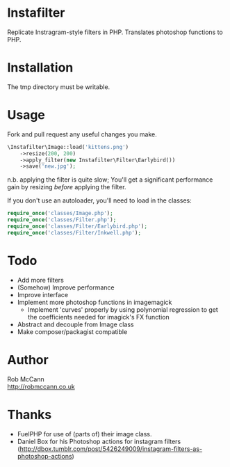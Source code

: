 # Instafilter

Replicate Instragram-style filters in PHP. Translates photoshop functions to PHP.

# Installation

The tmp directory must be writable.

# Usage

Fork and pull request any useful changes you make.

```php
\Instafilter\Image::load('kittens.png')
	->resize(200, 200)
	->apply_filter(new Instafilter\Filter\Earlybird())
	->save('new.jpg');
```

n.b. applying the filter is quite slow; You'll get a significant performance gain by resizing _before_ applying the filter.

If you don't use an autoloader, you'll need to load in the classes:
```php
require_once('classes/Image.php');
require_once('classes/Filter.php');
require_once('classes/Filter/Earlybird.php');
require_once('classes/Filter/Inkwell.php');
```

# Todo

- Add more filters
- (Somehow) Improve performance
- Improve interface
- Implement more photoshop functions in imagemagick
	- Implement 'curves' properly by using polynomial regression to get the coefficients needed for imagick's FX function
- Abstract and decouple from Image class
- Make composer/packagist compatible

# Author

Rob McCann<br>
http://robmccann.co.uk

# Thanks

- FuelPHP for use of (parts of) their image class.
- Daniel Box for his Photoshop actions for instagram filters (http://dbox.tumblr.com/post/5426249009/instagram-filters-as-photoshop-actions)